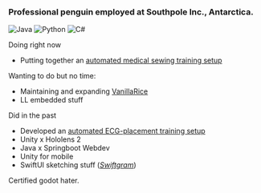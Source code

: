 ### Professional penguin employed at Southpole Inc., Antarctica.

![Java](https://img.shields.io/badge/java-%23ED8B00.svg?style=for-the-badge&logo=openjdk&logoColor=white)
![Python](https://img.shields.io/badge/python-3670A0?style=for-the-badge&logo=python&logoColor=ffdd54)
![C#](https://img.shields.io/badge/c%23-%23239120.svg?style=for-the-badge&logo=csharp&logoColor=white)

<!-- hidden until Github updates the API and counts actual user commits xd -->
<!-- [![Top Langs](https://leloomighstats.vercel.app/api/top-langs/?username=LeLoomi&exclude_repo=github-readme-stats&layout=donut&theme=github_dark_dimmed)](https://github.com/anuraghazra/github-readme-stats) -->

Doing right now
- Putting together an [automated medical sewing training setup](https://github.com/LeLoomi/Hybparc_sewing)

Wanting to do but no time:
- Maintaining and expanding [VanillaRice](https://github.com/LeLoomi/VanillaRice)
- LL embedded stuff

Did in the past
- Developed an [automated ECG-placement training setup](https://github.com/LeLoomi/Hybparc_aruco)
- Unity x Hololens 2
- Java x Springboot Webdev
- Unity for mobile
- SwiftUI sketching stuff (<i>[Swiftgram](https://github.com/LeLoomi/Swiftgram)</i>)

Certified godot hater.
